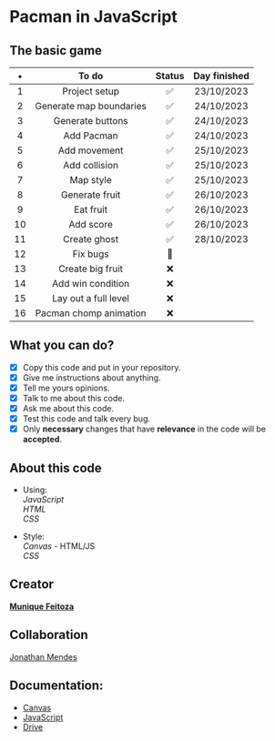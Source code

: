 # Pacman in JavaScript

## The basic game

 |   •   |          To do          | Status | Day finished |
 | :---: | :---------------------: | :----: | :----------: |
 |   1   |      Project setup      |   ✅   |  23/10/2023  |
 |   2   | Generate map boundaries |   ✅   |  24/10/2023  |
 |   3   |    Generate buttons     |   ✅   |  24/10/2023  |
 |   4   |       Add Pacman        |   ✅   |  24/10/2023  |
 |   5   |      Add movement       |   ✅   |  25/10/2023  |
 |   6   |      Add collision      |   ✅   |  25/10/2023  |
 |   7   |        Map style        |   ✅   |  25/10/2023  |
 |   8   |     Generate fruit      |   ✅   |  26/10/2023  |
 |   9   |        Eat fruit        |   ✅   |  26/10/2023  |
 |  10   |        Add score        |   ✅   |  26/10/2023  |
 |  11   |      Create ghost       |   ✅   |  28/10/2023  |
 |  12   |         Fix bugs        |   🚧   |              |
 |  13   |    Create big fruit     |   ❌   |              |
 |  14   |    Add win condition    |   ❌   |              |
 |  15   |  Lay out a full level   |   ❌   |              |
 |  16   | Pacman chomp animation  |   ❌   |              |

## What you can do?

- [x] Copy this code and put in your repository.
- [x] Give me instructions about anything.
- [x] Tell me yours opinions.
- [x] Talk to me about this code.
- [x] Ask me about this code.
- [x] Test this code and talk every bug.
- [x] Only **necessary** changes that have **relevance** in the code will be **accepted**.

## About this code

- Using:  
_JavaScript_  
_HTML_  
_CSS_

- Style:  
_Canvas_ - HTML/JS  
_CSS_


## Creator

**[Munique Feitoza](https://www.linkedin.com/in/munique-feitoza-77034b231/)**

 
## Collaboration
[Jonathan Mendes](https://www.linkedin.com/in/jonatanbarreiro/)

 
## Documentation:

- [Canvas](https://developer.mozilla.org/pt-BR/docs/Web/API/Canvas_API/Tutorial)  
- [JavaScript](https://developer.mozilla.org/pt-BR/docs/Web/JavaScript)  
- [Drive](https://drive.google.com/drive/folders/1Cvq2RVrv-z2rR3wPZjgJrUgOAjVSVzj9?usp=sharing)
